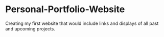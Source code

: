 # Personal-Portfolio-Website
Creating my first website that would include links and displays of all past and upcoming projects.
